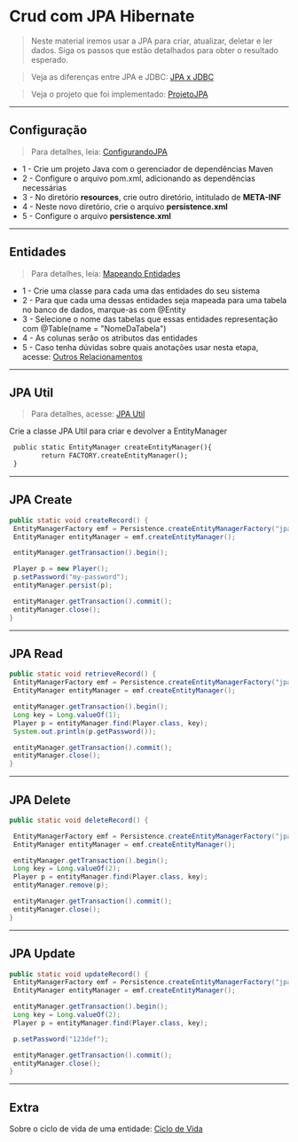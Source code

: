 # Crud com JPA Hibernate

> Neste material iremos usar a JPA para criar, atualizar, deletar e ler
> dados. Siga os passos que estão detalhados para obter o resultado esperado.

> Veja as diferenças entre JPA e JDBC: [JPA x JDBC](/teoria/JPA_x_JDBC.md)

> Veja o projeto que foi implementado: [ProjetoJPA](/src/main/java/org/studies)

---
## Configuração

> Para detalhes, leia: [ConfigurandoJPA](/teoria/ConfigurandoJPA.md)

* 1 - Crie um projeto Java com o gerenciador de dependências Maven
* 2 - Configure o arquivo pom.xml, adicionando as dependências necessárias
* 3 - No diretório **resources**, crie outro diretório, intitulado de **META-INF**
* 4 - Neste novo diretório, crie o arquivo **persistence.xml**
* 5 - Configure o arquivo **persistence.xml**


---
## Entidades

> Para detalhes, leia: [Mapeando Entidades](/teoria/MapeandoEntidades.md)

* 1 - Crie uma classe para cada uma das entidades do seu sistema
* 2 - Para que cada uma dessas entidades seja mapeada para uma tabela no banco de dados, marque-as com @Entity
* 3 - Selecione o nome das tabelas que essas entidades representação com @Table(name = "NomeDaTabela")
* 4 - As colunas serão os atributos das entidades
* 5 - Caso tenha dúvidas sobre quais anotações usar nesta etapa, acesse: [Outros Relacionamentos](/teoria/OutrosRelacionamentos.md)


---
## JPA Util

> Para detalhes, acesse: [JPA Util](/src/main/java/org/studies/JPAUtil/CreateEntityManager.java)

Crie a classe JPA Util para criar e devolver a EntityManager

```txt
 public static EntityManager createEntityManager(){
        return FACTORY.createEntityManager();
 }
```


---
## JPA Create

```java
public static void createRecord() {
 EntityManagerFactory emf = Persistence.createEntityManagerFactory("jpa-tutorial");
 EntityManager entityManager = emf.createEntityManager();

 entityManager.getTransaction().begin();

 Player p = new Player();
 p.setPassword("my-password");
 entityManager.persist(p);

 entityManager.getTransaction().commit();
 entityManager.close();
}
```


---
## JPA Read

```java
public static void retrieveRecord() {
 EntityManagerFactory emf = Persistence.createEntityManagerFactory("jpa-tutorial");
 EntityManager entityManager = emf.createEntityManager();

 entityManager.getTransaction().begin();
 Long key = Long.valueOf(1);
 Player p = entityManager.find(Player.class, key);
 System.out.println(p.getPassword());

 entityManager.getTransaction().commit();
 entityManager.close();
}
```


---
## JPA Delete

```java
public static void deleteRecord() {

 EntityManagerFactory emf = Persistence.createEntityManagerFactory("jpa-tutorial");
 EntityManager entityManager = emf.createEntityManager();

 entityManager.getTransaction().begin();
 Long key = Long.valueOf(2);
 Player p = entityManager.find(Player.class, key);
 entityManager.remove(p);

 entityManager.getTransaction().commit();
 entityManager.close();
}
```


---
## JPA Update

```java
public static void updateRecord() {
 EntityManagerFactory emf = Persistence.createEntityManagerFactory("jpa-tutorial");
 EntityManager entityManager = emf.createEntityManager();

 entityManager.getTransaction().begin();
 Long key = Long.valueOf(2);
 Player p = entityManager.find(Player.class, key);

 p.setPassword("123def");

 entityManager.getTransaction().commit();
 entityManager.close();
}
```


---
## Extra

Sobre o ciclo de vida de uma entidade: [Ciclo de Vida](/teoria/CicloDeVida.md)

